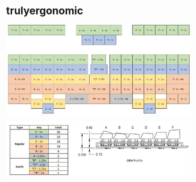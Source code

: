 # trulyergonomic



![teck_trulyergonomic_profile_1](teck_trulyergonomic_profile_1.jpg)

![teck_trulyergonomic_profile_2](teck_trulyergonomic_profile_2.jpg)

